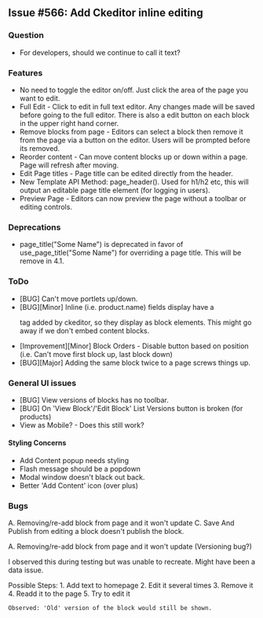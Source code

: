 ## Issue #566: Add Ckeditor inline editing

### Question

* For developers, should we continue to call it text?

### Features

* No need to toggle the editor on/off. Just click the area of the page you want to edit.
* Full Edit - Click to edit in full text editor. Any changes made will be saved before going to the full editor. There is also a edit button on each block in the upper right hand corner.
* Remove blocks from page - Editors can select a block then remove it from the page via a button on the editor. Users will be prompted before its removed.
* Reorder content - Can move content blocks up or down within a page. Page will refresh after moving.
* Edit Page titles - Page title can be edited directly from the header.
* New Template API Method: page_header(). Used for h1/h2 etc, this will output an editable page title element (for logging in users).
* Preview Page - Editors can now preview the page without a toolbar or editing controls.

### Deprecations

* page_title("Some Name") is deprecated in favor of use_page_title("Some Name") for overriding a page title. This will be remove in 4.1.

### ToDo

* [BUG] Can't move portlets up/down.
* [BUG][Minor] Inline (i.e. product.name) fields display have a <p> tag added by ckeditor, so they display as block elements. This might go away if we don't embed content blocks.
* [Improvement][Minor] Block Orders - Disable button based on position (i.e. Can't move first block up, last block down)
* [BUG][Major] Adding the same block twice to a page screws things up.

### General UI issues

* [BUG] View versions of blocks has no toolbar.
* [BUG] On 'View Block'/'Edit Block' List Versions button is broken (for products)
* View as Mobile? - Does this still work?

#### Styling Concerns

* Add Content popup needs styling
* Flash message should be a popdown
* Modal window doesn't black out back.
* Better 'Add Content' icon (over plus)

### Bugs

A. Removing/re-add block from page and it won't update
C. Save And Publish from editing a block doesn't publish the block.

A. Removing/re-add block from page and it won't update   (Versioning bug?)

I observed this during testing but was unable to recreate. Might have been a data issue.

Possible Steps:
    1. Add text to homepage
    2. Edit it several times
    3. Remove it
    4. Readd it to the page
    5. Try to edit it

    Observed: 'Old' version of the block would still be shown.


